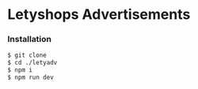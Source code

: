# Letyshops Advertisements
 
### Installation

```sh
$ git clone
$ cd ./letyadv
$ npm i
$ npm run dev
```